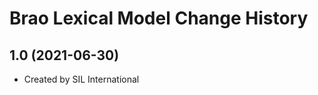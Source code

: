 Brao Lexical Model Change History
====================

1.0 (2021-06-30)
----------------
* Created by SIL International
